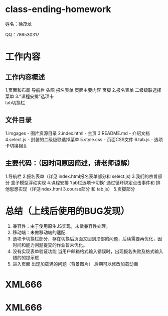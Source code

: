 # class-ending-homework

姓名：徐茂龙

QQ：786530317
# 工作内容

## 工作内容概述

1.页面和布局
    导航栏
    头图
    报名表单
    页面主要内容
    页脚
 2.报名表单
    二级级联选择菜单
 3.“课程安排”选项卡  
    tab切换栏
## 文件目录
1.imgages - 图片资源目录
2.index.html - 主页
3.README.md - 介绍文档
4.select.js - 封装的二级级联选择菜单
5.style.css - 页面CSS文件
6.tab.js - 选项卡切换相关
## 主要代码：（因时间原因简述，请老师谅解）
1.导航栏
2.报名表单（详见 index.html报名表单部分和 select.js)
3.我们的宗旨部分  盒子模型浮动实现
4.课程安排 ‘tab栏选项卡切换’  通过循环绑定点击事件和 排他思想实现（详见index.html 3.course部分 和 tab.js）
5.页脚部分
# 总结（上线后使用的BUG发现）
1. 兼容性：由于使用原生JS实现，未做兼容性处理。
2. 移动端：未做移动端的适配.
3. 选项卡切换栏部分，存在切换后页面又回到顶部的问题，后续需要再优化，因时间和能力问题提交的作业暂未优化。
4. 没有实现表单验证功能 当用户邮箱格式输入错误时，出现报名失败及格式输入错的的提示框
5. 进入页面 出现加载满的问题（背景图片） 后期可以修改加载动画


# XML666
# XML666
